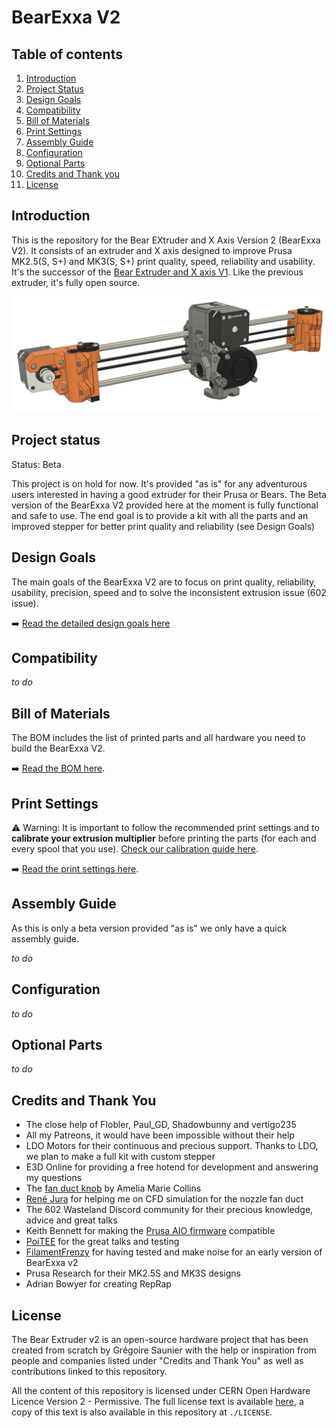 # BearExxa V2

## Table of contents
  1. [Introduction](#introduction)
  2. [Project Status](#project-status)
  3. [Design Goals](#design-goals)
  4. [Compatibility](#compatibility)
  5. [Bill of Materials](#bill-of-materials)
  6. [Print Settings](#print-settings)
  7. [Assembly Guide](#assembly-guide)
  8. [Configuration](#configuration)
  9. [Optional Parts](#optional-parts)
  10. [Credits and Thank you](#credits-and-thank-you)
  11. [License](#license)

## Introduction 

This is the repository for the Bear EXtruder and X Axis Version 2 (BearExxa V2). It consists of an extruder and X axis designed to improve Prusa MK2.5(S, S+) and MK3(S, S+) print quality, speed, reliability and usability. It's the successor of the [Bear Extruder and X axis V1](https://github.com/gregsaun/bear_extruder_and_x_axis). Like the previous extruder, it's fully open source.

![BearExxa V2 CAD assemnly](extra/images/assembly_01.jpg)

## Project status

Status: Beta

This project is on hold for now. It's provided "as is" for any adventurous users interested in having a good extruder for their Prusa or Bears. The Beta version of the BearExxa V2 provided here at the moment is fully functional and safe to use. The end goal is to provide a kit with all the parts and an improved stepper for better print quality and reliability (see Design Goals)

## Design Goals

The main goals of the BearExxa V2 are to focus on print quality, reliability, usability, precision, speed and to solve the inconsistent extrusion issue (602 issue).
 
:arrow_right: [Read the detailed design goals here](doc/design_goals.md)

## Compatibility

*to do*

## Bill of Materials

The BOM includes the list of printed parts and all hardware you need to build the BearExxa V2.

:arrow_right: [Read the BOM here](doc/bom.md).

## Print Settings

:warning: Warning: It is important to follow the recommended print settings and to **calibrate your extrusion multiplier** before printing the parts (for each and every spool that you use). [Check our calibration guide here](https://guides.bear-lab.com/Guide/Extrusion+multiplier+and+filament+diameter/8).

:arrow_right: [Read the print settings here](doc/print_settings.md).


## Assembly Guide

As this is only a beta version provided "as is" we only have a quick assembly guide.

*to do*

## Configuration

*to do*

## Optional Parts

*to do*

## Credits and Thank You

- The close help of Flobler, Paul_GD, Shadowbunny and vertigo235
- All my Patreons, it would have been impossible without their help
- LDO Motors for their continuous and precious support. Thanks to LDO, we plan to make a full kit with custom stepper
- E3D Online for providing a free hotend for development and answering my questions
- The [fan duct knob](https://www.printables.com/model/113157-bear-extruder-v1-fan-duct-knob) by Amelia Marie Collins
- [René Jura](https://rene-jurack.de) for helping me on CFD simulation for the nozzle fan duct
- The 602 Wasteland Discord community for their precious knowledge, advice and great talks
- Keith Bennett for making the [Prusa AIO firmware](https://github.com/thisiskeithb/PrusaAIO) compatible
- [PoiTEE](https://x.com/PoiTEE) for the great talks and testing
- [FilamentFrenzy](https://x.com/FilamentFrenzy) for having tested and make noise for an early version of BearExxa v2
- Prusa Research for their MK2.5S and MK3S designs
- Adrian Bowyer for creating RepRap

## License

The Bear Extruder v2 is an open-source hardware project that has been created from scratch by Grégoire Saunier with the help or inspiration from people and companies listed under "Credits and Thank You" as well as contributions linked to this repository.

All the content of this repository is licensed under CERN Open Hardware Licence Version 2 - Permissive. The full license text is available [here](https://ohwr.org/project/cernohl/-/wikis/uploads/3eff4154d05e7a0459f3ddbf0674cae4/cern_ohl_p_v2.txt), a copy of this text is also available in this repository at `./LICENSE`.
